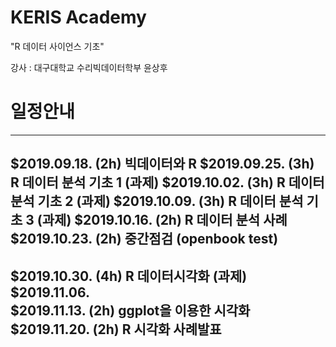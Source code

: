 # KERIS Academy 
"R 데이터 사이언스 기초"

강사 : 대구대학교 수리빅데이터학부 윤상후

# 일정안내
----
$2019.09.18. (2h) 빅데이터와 R
$2019.09.25. (3h) R 데이터 분석 기초 1 (과제)
$2019.10.02. (3h) R 데이터 분석 기초 2 (과제)
$2019.10.09. (3h) R 데이터 분석 기초 3 (과제)
$2019.10.16. (2h) R 데이터 분석 사례
$2019.10.23. (2h) 중간점검 (openbook test)
---
$2019.10.30. (4h) R 데이터시각화 (과제)
$2019.11.06.    
$2019.11.13. (2h) ggplot을 이용한 시각화
$2019.11.20. (2h) R 시각화 사례발표
---
